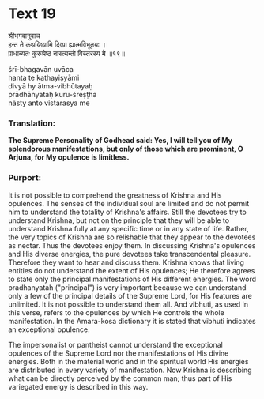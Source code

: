 # Text 19

श्रीभगवानुवाच  
हन्त ते कथयिष्यामि दिव्या ह्यात्मविभूतयः ।  
प्राधान्यतः कुरुश्रेष्ठ नास्त्यन्तो विस्तरस्य मे ॥१९॥

śrī-bhagavān uvāca  
hanta te kathayiṣyāmi  
divyā hy ātma-vibhūtayaḥ  
prādhānyataḥ kuru-śreṣṭha  
nāsty anto vistarasya me



### Translation:

**The Supreme Personality of Godhead said: Yes, I will tell you of My splendorous manifestations, but only of those which are prominent, O Arjuna, for My opulence is limitless.**

### Purport:

It is not possible to comprehend the greatness of Krishna and His opulences. The senses of the individual soul are limited and do not permit him to understand the totality of Krishna's affairs. Still the devotees try to understand Krishna, but not on the principle that they will be able to understand Krishna fully at any specific time or in any state of life. Rather, the very topics of Krishna are so relishable that they appear to the devotees as nectar. Thus the devotees enjoy them. In discussing Krishna's opulences and His diverse energies, the pure devotees take transcendental pleasure. Therefore they want to hear and discuss them. Krishna knows that living entities do not understand the extent of His opulences; He therefore agrees to state only the principal manifestations of His different energies. The word pradhanyatah ("principal") is very important because we can understand only a few of the principal details of the Supreme Lord, for His features are unlimited. It is not possible to understand them all. And vibhuti, as used in this verse, refers to the opulences by which He controls the whole manifestation. In the Amara-kosa dictionary it is stated that vibhuti indicates an exceptional opulence.

The impersonalist or pantheist cannot understand the exceptional opulences of the Supreme Lord nor the manifestations of His divine energies. Both in the material world and in the spiritual world His energies are distributed in every variety of manifestation. Now Krishna is describing what can be directly perceived by the common man; thus part of His variegated energy is described in this way.